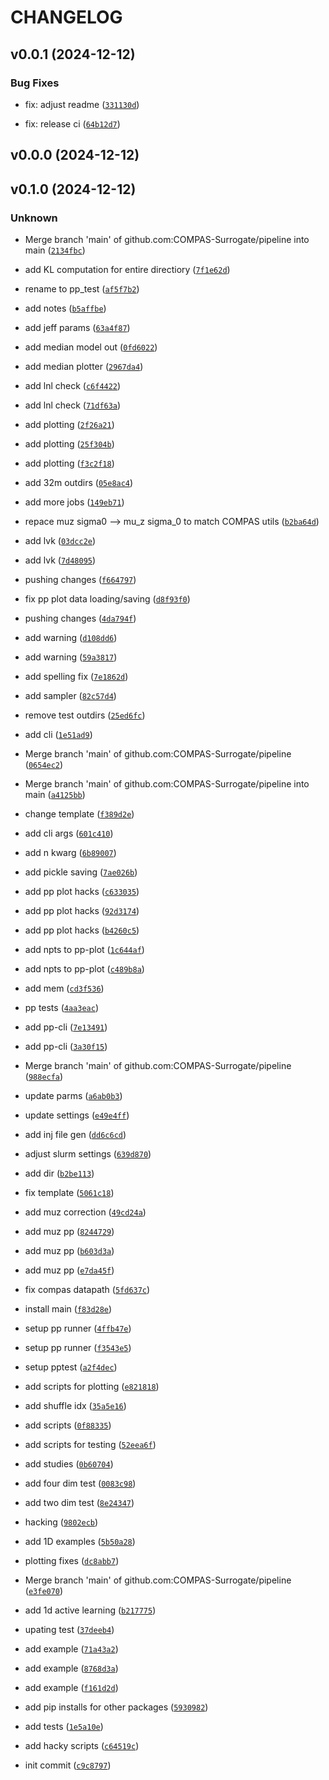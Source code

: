 # CHANGELOG


## v0.0.1 (2024-12-12)

### Bug Fixes

* fix: adjust readme ([`331130d`](https://github.com/COMPAS-Surrogate/pp_test/commit/331130da9812d1dd56b46ffd48bc5ed4fce602d3))

* fix: release ci ([`64b12d7`](https://github.com/COMPAS-Surrogate/pp_test/commit/64b12d7d31abe1a5dade0f4d8909010271631665))


## v0.0.0 (2024-12-12)


## v0.1.0 (2024-12-12)

### Unknown

* Merge branch 'main' of github.com:COMPAS-Surrogate/pipeline into main ([`2134fbc`](https://github.com/COMPAS-Surrogate/pp_test/commit/2134fbc6d2911b201ae8763ec5ccf5809c932b23))

* add KL computation for entire directiory ([`7f1e62d`](https://github.com/COMPAS-Surrogate/pp_test/commit/7f1e62d50af7e54bcf08a82e237906c404aec16f))

* rename to pp_test ([`af5f7b2`](https://github.com/COMPAS-Surrogate/pp_test/commit/af5f7b2a69f2f250460bf1bc450613c2c95ebb56))

* add notes ([`b5affbe`](https://github.com/COMPAS-Surrogate/pp_test/commit/b5affbe49ee29dcfca114b0b5db9240ab10a6889))

* add jeff params ([`63a4f87`](https://github.com/COMPAS-Surrogate/pp_test/commit/63a4f87aff5edb29d1626d362dc4080158ac5e90))

* add median model out ([`0fd6022`](https://github.com/COMPAS-Surrogate/pp_test/commit/0fd6022a8eb11ed3497c9a3ad4b1df19de18913a))

* add median plotter ([`2967da4`](https://github.com/COMPAS-Surrogate/pp_test/commit/2967da4f70bdf2af65dc463b280869ee2a08f86a))

* add lnl check ([`c6f4422`](https://github.com/COMPAS-Surrogate/pp_test/commit/c6f4422477636f5a34021818c3859f06c19c32cd))

* add lnl check ([`71df63a`](https://github.com/COMPAS-Surrogate/pp_test/commit/71df63ac1dee399352246c8a34e9f4bbcd14e063))

* add plotting ([`2f26a21`](https://github.com/COMPAS-Surrogate/pp_test/commit/2f26a215d35da3983d396467db81075b4d09e001))

* add plotting ([`25f304b`](https://github.com/COMPAS-Surrogate/pp_test/commit/25f304b00c41aa59d90b3c55716ef158b7a5face))

* add plotting ([`f3c2f18`](https://github.com/COMPAS-Surrogate/pp_test/commit/f3c2f18664ddbf70c46265739a786cda0f106c63))

* add 32m outdirs ([`05e8ac4`](https://github.com/COMPAS-Surrogate/pp_test/commit/05e8ac4668bd2b6e6830da54a4e540ab01d299b1))

* add more jobs ([`149eb71`](https://github.com/COMPAS-Surrogate/pp_test/commit/149eb7164a78baea5e531094a8000eef9856c5fd))

* repace muz sigma0 --> mu_z sigma_0 to match COMPAS utils ([`b2ba64d`](https://github.com/COMPAS-Surrogate/pp_test/commit/b2ba64d166581863ce8f13c2967f18504d18e198))

* add lvk ([`03dcc2e`](https://github.com/COMPAS-Surrogate/pp_test/commit/03dcc2efe61b0ab16b845b3305b1055f0750fd15))

* add lvk ([`7d48095`](https://github.com/COMPAS-Surrogate/pp_test/commit/7d4809575a2eb3bdd6f5e34ab358fc1d7d47eabc))

* pushing changes ([`f664797`](https://github.com/COMPAS-Surrogate/pp_test/commit/f66479734d0726cced11fb47032fdce51b9db55c))

* fix pp plot data loading/saving ([`d8f93f0`](https://github.com/COMPAS-Surrogate/pp_test/commit/d8f93f0f464e126ab90455e1efd3099076d2a915))

* pushing changes ([`4da794f`](https://github.com/COMPAS-Surrogate/pp_test/commit/4da794f866d949c76cb8a73198ded74fca118d2a))

* add warning ([`d108dd6`](https://github.com/COMPAS-Surrogate/pp_test/commit/d108dd6e4656ac55a0e4623a583b3824e1649a09))

* add warning ([`59a3817`](https://github.com/COMPAS-Surrogate/pp_test/commit/59a381703af3a9e1fa0cb1e09938f0a6fe28a986))

* add spelling fix ([`7e1862d`](https://github.com/COMPAS-Surrogate/pp_test/commit/7e1862d22dbb4aa2ad7266d1b7811589fcc91071))

* add sampler ([`82c57d4`](https://github.com/COMPAS-Surrogate/pp_test/commit/82c57d44e07fbc5448ef8839917a2f9ccafa599c))

* remove test outdirs ([`25ed6fc`](https://github.com/COMPAS-Surrogate/pp_test/commit/25ed6fc9348137f53bd12f7645a7f67d2370fcea))

* add cli ([`1e51ad9`](https://github.com/COMPAS-Surrogate/pp_test/commit/1e51ad9b292e444458a1fd1160f027dd2be8c0a9))

* Merge branch 'main' of github.com:COMPAS-Surrogate/pipeline ([`0654ec2`](https://github.com/COMPAS-Surrogate/pp_test/commit/0654ec2ee4148c038752a092bf69ef93b3d89c2d))

* Merge branch 'main' of github.com:COMPAS-Surrogate/pipeline into main ([`a4125bb`](https://github.com/COMPAS-Surrogate/pp_test/commit/a4125bb5526110f13ed0fbc0ec7f47f682cae212))

* change template ([`f389d2e`](https://github.com/COMPAS-Surrogate/pp_test/commit/f389d2e8816fad47eeec4b736fafae29406bcd87))

* add cli args ([`601c410`](https://github.com/COMPAS-Surrogate/pp_test/commit/601c410201fb08195419dfb8e31e383378913e6c))

* add n kwarg ([`6b89007`](https://github.com/COMPAS-Surrogate/pp_test/commit/6b89007883b27405adb93846fbbd5bac759c5c05))

* add pickle saving ([`7ae026b`](https://github.com/COMPAS-Surrogate/pp_test/commit/7ae026b02ebff9f9742e4636c345e9dd45db23cc))

* add pp plot hacks ([`c633035`](https://github.com/COMPAS-Surrogate/pp_test/commit/c633035e5f74070932e7a564e06d444c589523fa))

* add pp plot hacks ([`92d3174`](https://github.com/COMPAS-Surrogate/pp_test/commit/92d3174ddeb1972b8bb90383e196bc7ff197ece0))

* add pp plot hacks ([`b4260c5`](https://github.com/COMPAS-Surrogate/pp_test/commit/b4260c5464c9ec5c22ae5d550b197f6214130a22))

* add npts to pp-plot ([`1c644af`](https://github.com/COMPAS-Surrogate/pp_test/commit/1c644af73c629815df87525e46158e925b19b855))

* add npts to pp-plot ([`c489b8a`](https://github.com/COMPAS-Surrogate/pp_test/commit/c489b8a5e81278ccd4c5c380b02a4304c3f961c9))

* add mem ([`cd3f536`](https://github.com/COMPAS-Surrogate/pp_test/commit/cd3f536604798ecf4b51aa76c905260a192aa4c7))

* pp tests ([`4aa3eac`](https://github.com/COMPAS-Surrogate/pp_test/commit/4aa3eac1ce8c530e3308159d2ab61c19c952493f))

* add pp-cli ([`7e13491`](https://github.com/COMPAS-Surrogate/pp_test/commit/7e134912f75348bdd292085fa7f02cca859ef1bd))

* add pp-cli ([`3a30f15`](https://github.com/COMPAS-Surrogate/pp_test/commit/3a30f15d1252b87121f7ffb0177756e5c27f83be))

* Merge branch 'main' of github.com:COMPAS-Surrogate/pipeline ([`988ecfa`](https://github.com/COMPAS-Surrogate/pp_test/commit/988ecfaa9f2f017f80d7433245abc093ad5523d1))

* update parms ([`a6ab0b3`](https://github.com/COMPAS-Surrogate/pp_test/commit/a6ab0b3618cd86e664af107605e390944e03ecb1))

* update settings ([`e49e4ff`](https://github.com/COMPAS-Surrogate/pp_test/commit/e49e4ff3ae0483be01de652d7700b98519ade2e2))

* add inj file gen ([`dd6c6cd`](https://github.com/COMPAS-Surrogate/pp_test/commit/dd6c6cd3a64299dc3470b0f2d2bb887a341351ab))

* adjust slurm settings ([`639d870`](https://github.com/COMPAS-Surrogate/pp_test/commit/639d87071c6a0fea36d58c4bfefa40176dda47fa))

* add dir ([`b2be113`](https://github.com/COMPAS-Surrogate/pp_test/commit/b2be1135e59ae86ae58baa602358167f398e8505))

* fix template ([`5061c18`](https://github.com/COMPAS-Surrogate/pp_test/commit/5061c18259d2a38994a11cba5255f5b173769d24))

* add muz correction ([`49cd24a`](https://github.com/COMPAS-Surrogate/pp_test/commit/49cd24adce1bfc43be1306a5c82075dfada0d125))

* add muz pp ([`8244729`](https://github.com/COMPAS-Surrogate/pp_test/commit/8244729c6e0f15c533be0a802395bddcef7881fa))

* add muz pp ([`b603d3a`](https://github.com/COMPAS-Surrogate/pp_test/commit/b603d3ac3378222e81bf97d793d535197771820e))

* add muz pp ([`e7da45f`](https://github.com/COMPAS-Surrogate/pp_test/commit/e7da45f5cbda3ba9575e01e066093d7be2c64cae))

* fix compas datapath ([`5fd637c`](https://github.com/COMPAS-Surrogate/pp_test/commit/5fd637c810c0bc3fe0b63027f374963aa11d7553))

* install main ([`f83d28e`](https://github.com/COMPAS-Surrogate/pp_test/commit/f83d28e3e8064e4a8126ce4b026e89312a14ea9d))

* setup pp runner ([`4ffb47e`](https://github.com/COMPAS-Surrogate/pp_test/commit/4ffb47eca6fb9dff5a98632110d31b56cb1e0ada))

* setup pp runner ([`f3543e5`](https://github.com/COMPAS-Surrogate/pp_test/commit/f3543e5fb8a6545cc37239c7a4135a000a23b84d))

* setup pptest ([`a2f4dec`](https://github.com/COMPAS-Surrogate/pp_test/commit/a2f4decaa32cc096d8c830b04b43ae71e0719622))

* add scripts for plotting ([`e821818`](https://github.com/COMPAS-Surrogate/pp_test/commit/e821818a526c7f56c9756749701dd34a66115e3d))

* add shuffle idx ([`35a5e16`](https://github.com/COMPAS-Surrogate/pp_test/commit/35a5e16b2c7bf64ca308f81145b8a74bfa3c63d6))

* add scripts ([`0f88335`](https://github.com/COMPAS-Surrogate/pp_test/commit/0f883359e472cb0522470d1a3606850230336386))

* add scripts for testing ([`52eea6f`](https://github.com/COMPAS-Surrogate/pp_test/commit/52eea6f861b7a1b21bf1e28301e572f0100be6a2))

* add studies ([`0b60704`](https://github.com/COMPAS-Surrogate/pp_test/commit/0b60704d2532b315b7d4bc4a3f3c6396c5afca95))

* add four dim test ([`0083c98`](https://github.com/COMPAS-Surrogate/pp_test/commit/0083c986d9689cb13d363ea6ee5f110a11b00099))

* add two dim test ([`8e24347`](https://github.com/COMPAS-Surrogate/pp_test/commit/8e24347589026adf84634b9b32a9d7099f77696c))

* hacking ([`9802ecb`](https://github.com/COMPAS-Surrogate/pp_test/commit/9802ecbc0292a50154c84d2a2d493ec8eca5b83c))

* add 1D examples ([`5b50a28`](https://github.com/COMPAS-Surrogate/pp_test/commit/5b50a28f16d8f2c5a5804d170ebbf3ce616f72f3))

* plotting fixes ([`dc8abb7`](https://github.com/COMPAS-Surrogate/pp_test/commit/dc8abb761c32953cbb2900818a4440dd782180bf))

* Merge branch 'main' of github.com:COMPAS-Surrogate/pipeline ([`e3fe070`](https://github.com/COMPAS-Surrogate/pp_test/commit/e3fe070aa3580ea76a2c3cbf2723dc083fb87fc4))

* add 1d active learning ([`b217775`](https://github.com/COMPAS-Surrogate/pp_test/commit/b217775fd67ed33393f7f25646c3703eef73718f))

* upating test ([`37deeb4`](https://github.com/COMPAS-Surrogate/pp_test/commit/37deeb4e5b2f62a8b8f55c995719bb6bca3fa0e2))

* add example ([`71a43a2`](https://github.com/COMPAS-Surrogate/pp_test/commit/71a43a2ce318b7691a8b40279b8e925b853687c4))

* add example ([`8768d3a`](https://github.com/COMPAS-Surrogate/pp_test/commit/8768d3a83b1773f83f3635d8c2db8cd58306b0c9))

* add example ([`f161d2d`](https://github.com/COMPAS-Surrogate/pp_test/commit/f161d2d3b1fc9a2ffcab501fe9da38d7525f579d))

* add pip installs for other packages ([`5930982`](https://github.com/COMPAS-Surrogate/pp_test/commit/5930982d1fb38f1bfd77218314fb476b8838223a))

* add tests ([`1e5a10e`](https://github.com/COMPAS-Surrogate/pp_test/commit/1e5a10eaf191c1086bd96c5d36a334cc2cccd5e7))

* add hacky scripts ([`c64519c`](https://github.com/COMPAS-Surrogate/pp_test/commit/c64519c8cae7b54616630022d4559f5ad2051c2a))

* init commit ([`c9c8797`](https://github.com/COMPAS-Surrogate/pp_test/commit/c9c8797438122f5bf5047b25fada5ae493b0f26c))
